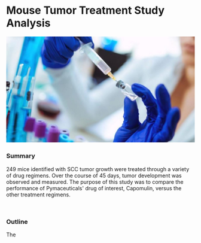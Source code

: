 # Mouse Tumor Treatment Study Analysis
<img src="Images/cancer-treatment.jpg" width="600">

<br />

### Summary

249 mice identified with SCC tumor growth were treated through a variety of drug regimens. Over the course of 45 days, tumor development was observed and measured. The purpose of this study was to compare the performance of Pymaceuticals' drug of interest, Capomulin, versus the other treatment regimens. 

<br />

### Outline

The 
